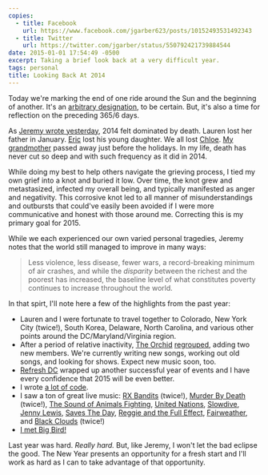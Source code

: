 ```yaml
---
copies:
  - title: Facebook
    url: https://www.facebook.com/jgarber623/posts/10152493531492343
  - title: Twitter
    url: https://twitter.com/jgarber/status/550792421739884544
date: 2015-01-01 17:54:49 -0500
excerpt: Taking a brief look back at a very difficult year.
tags: personal
title: Looking Back At 2014
---
```


Today we're marking the end of one ride around the Sun and the beginning of another. It's an [arbitrary designation](https://twitter.com/meyerweb/status/550517315587289088), to be certain. But, it's also a time for reflection on the preceding 365/6 days.

As [Jeremy wrote yesterday](https://adactio.com/journal/8079), 2014 felt dominated by death. Lauren lost her father in January. [Eric](http://meyerweb.com/) lost his young daughter. We all lost [Chloe](http://chloeweil.com/). [My grandmother](https://www.flickr.com/photos/jgarber/15791203185) passed away just before the holidays. In my life, death has never cut so deep and with such frequency as it did in 2014.

While doing my best to help others navigate the grieving process, I tied my own grief into a knot and buried it low. Over time, the knot grew and metastasized, infected my overall being, and typically manifested as anger and negativity. This corrosive knot led to all manner of misunderstandings and outbursts that could've easily been avoided if I were more communicative and honest with those around me. Correcting this is my primary goal for 2015.

While we each experienced our own varied personal tragedies, Jeremy notes that the world still managed to improve in many ways:

> Less violence, less disease, fewer wars, a record-breaking minimum of air crashes, and while the _disparity_ between the richest and the poorest has increased, the baseline level of what constitutes poverty continues to increase throughout the world.

In that spirt, I'll note here a few of the highlights from the past year:

- Lauren and I were fortunate to travel together to Colorado, New York City (twice!), South Korea, Delaware, North Carolina, and various other points around the DC/Maryland/Virginia region.
- After a period of relative inactivity, [The Orchid](http://www.whoistheorchid.com/) [regrouped](https://vimeo.com/104622159), adding two new members. We're currently writing new songs, working out old songs, and looking for shows. Expect new music soon, too.
- [Refresh DC](http://refresh-dc.org/) wrapped up another successful year of events and I have every confidence that 2015 will be even better.
- I wrote [a lot of code](https://github.com/jgarber623).
- I saw a ton of great live music: [RX Bandits](http://www.rxbanditsofficial.com/) (twice!), [Murder By Death](http://www.murderbydeath.com/) (twice!), [The Sound of Animals Fighting](http://thesoundofanimalsfighting.com/), [United Nations](http://unitedfuckingnations.com/), [Slowdive](http://www.slowdiveofficial.com/), [Jenny Lewis](http://www.jennylewis.com/), [Saves The Day](http://savestheday.com/), [Reggie and the Full Effect](http://www.ratfe.net/), [Fairweather](http://www.fairweatherdc.com/), and [Black Clouds](http://www.blackcloudsmusic.com/) (twice!)
- [I met Big Bird!](https://www.flickr.com/photos/jgarber/14298136257)

Last year was hard. _Really hard._ But, like Jeremy, I won't let the bad eclipse the good. The New Year presents an opportunity for a fresh start and I'll work as hard as I can to take advantage of that opportunity.
